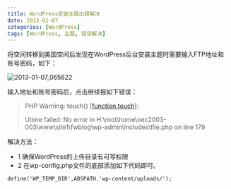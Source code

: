 ```yaml
---
title: WordPress安装主题出错解决
date: 2013-01-07
categories: [WordPress]
tags: [WordPress, 主题, 错误解决]
---
```


将空间转移到美国空间后发现在WordPress后台安装主题时需要输入FTP地址和账号密码，如下：

![2013-01-07_065622](http://oec2003.qiniudn.com/2013-01-07_065622.jpg)

输入地址和账号密码后，点击继续报如下错误：

> PHP Warning: touch() [<a href=’function.touch’>function.touch</a>]:

> Utime failed: No error in H:\root\home\oec2003-003\www\site1\fwblog\wp-admin\includes\file.php on line 179

解决方法：

* 1 确保WordPress的上传目录有可写权限
* 2 在wp-config.php文件的底部添加如下代码即可。

```
define('WP_TEMP_DIR',ABSPATH.'wp-content/uploads/');
```

